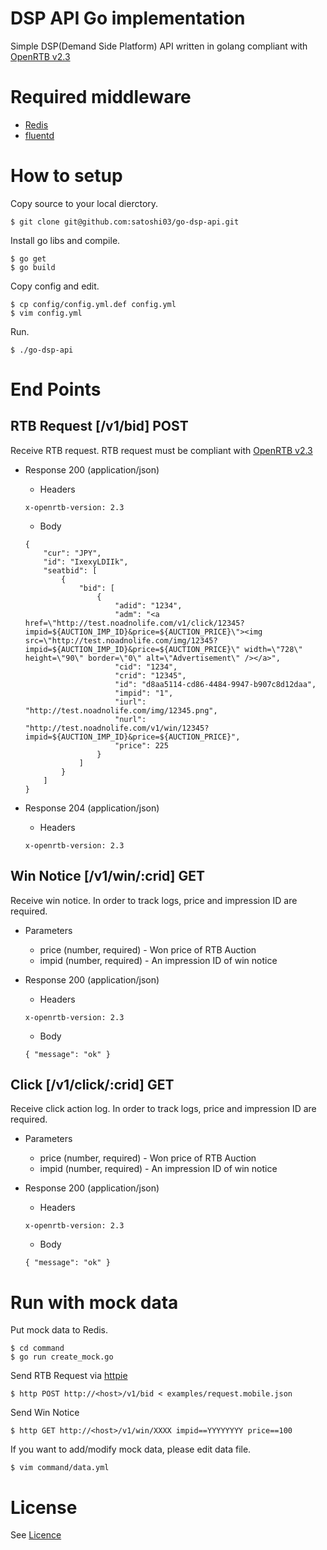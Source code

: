 # DSP API Go implementation

Simple DSP(Demand Side Platform) API written in golang compliant with [OpenRTB v2.3](https://github.com/openrtb/OpenRTB/blob/master/OpenRTB-API-Specification-Version-2-3-FINAL.pdf)

# Required middleware 

- [Redis](http://redis.io/download)
- [fluentd](http://www.fluentd.org/download)

# How to setup

Copy source to your local dierctory.

```
$ git clone git@github.com:satoshi03/go-dsp-api.git
```

Install go libs and compile.

```
$ go get
$ go build
```

Copy config and edit.

```
$ cp config/config.yml.def config.yml
$ vim config.yml
```

Run.

```
$ ./go-dsp-api
```

# End Points

## RTB Request [/v1/bid] POST

Receive RTB request. RTB request must be compliant with [OpenRTB v2.3](https://github.com/openrtb/OpenRTB/blob/master/OpenRTB-API-Specification-Version-2-3-FINAL.pdf)

+ Response 200 (application/json)
  + Headers

  ```
  x-openrtb-version: 2.3
  ```

  + Body

  ```
  {
      "cur": "JPY", 
      "id": "IxexyLDIIk", 
      "seatbid": [
          {
              "bid": [
                  {
                      "adid": "1234", 
                      "adm": "<a href=\"http://test.noadnolife.com/v1/click/12345?impid=${AUCTION_IMP_ID}&price=${AUCTION_PRICE}\"><img src=\"http://test.noadnolife.com/img/12345?impid=${AUCTION_IMP_ID}&price=${AUCTION_PRICE}\" width=\"728\" height=\"90\" border=\"0\" alt=\"Advertisement\" /></a>", 
                      "cid": "1234", 
                      "crid": "12345", 
                      "id": "d8aa5114-cd86-4484-9947-b907c8d12daa", 
                      "impid": "1", 
                      "iurl": "http://test.noadnolife.com/img/12345.png", 
                      "nurl": "http://test.noadnolife.com/v1/win/12345?impid=${AUCTION_IMP_ID}&price=${AUCTION_PRICE}", 
                      "price": 225
                  }
              ]
          }
      ]
  }
  ```

+ Response 204 (application/json)
  + Headers

  ```
  x-openrtb-version: 2.3
  ```

## Win Notice [/v1/win/:crid] GET

Receive win notice. In order to track logs, price and impression ID are required.

+ Parameters
  + price (number, required) - Won price of RTB Auction
  + impid (number, required) - An impression ID of win notice


+ Response 200 (application/json)
  + Headers

  ```
  x-openrtb-version: 2.3
  ```

  + Body

  ```
  { "message": "ok" }
  ```

## Click [/v1/click/:crid] GET

 Receive click action log. In order to track logs, price and impression ID are required.

+ Parameters
  + price (number, required) - Won price of RTB Auction
  + impid (number, required) - An impression ID of win notice

+ Response 200 (application/json)
  + Headers

  ```
  x-openrtb-version: 2.3
  ```

  + Body

  ```
  { "message": "ok" }
  ```

# Run with mock data

Put mock data to Redis.

```
$ cd command
$ go run create_mock.go
```

Send RTB Request via [httpie](https://github.com/jkbrzt/httpie)

```
$ http POST http://<host>/v1/bid < examples/request.mobile.json
```

Send Win Notice

```
$ http GET http://<host>/v1/win/XXXX impid==YYYYYYYY price==100
```

If you want to add/modify mock data, please edit data file.

```
$ vim command/data.yml
```

# License

See [Licence](https://github.com/satoshi03/go-dsp-api/blob/master/LICENSE)
